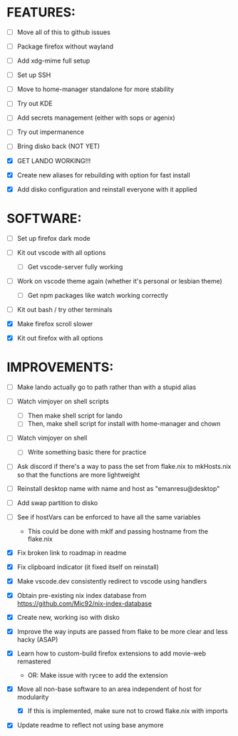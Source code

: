 # FEATURES:
- [ ] Move all of this to github issues

- [ ] Package firefox without wayland
- [ ] Add xdg-mime full setup
- [ ] Set up SSH

- [ ] Move to home-manager standalone for more stability
- [ ] Try out KDE

- [ ] Add secrets management (either with sops or agenix)
- [ ] Try out impermanence

- [ ] Bring disko back (NOT YET)

- [x] GET LANDO WORKING!!!
- [x] Create new aliases for rebuilding with option for fast install
- [x] Add disko configuration and reinstall everyone with it applied


# SOFTWARE:
- [ ] Set up firefox dark mode

- [ ] Kit out vscode with all options
    - [ ] Get vscode-server fully working

- [ ] Work on vscode theme again (whether it's personal or lesbian theme)
    - [ ] Get npm packages like watch working correctly


- [ ] Kit out bash / try other terminals

- [x] Make firefox scroll slower
- [x] Kit out firefox with all options


# IMPROVEMENTS:

- [ ] Make lando actually go to path rather than with a stupid alias

- [ ] Watch vimjoyer on shell scripts
    - [ ] Then make shell script for lando
    - [ ] Then, make shell script for install with home-manager and chown

- [ ] Watch vimjoyer on shell
    - [ ] Write something basic there for practice

- [ ] Ask discord if there's a way to pass the set from flake.nix to mkHosts.nix so that the functions are more lightweight

- [ ] Reinstall desktop name with name and host as "emanresu@desktop"

- [ ] Add swap partition to disko

- [ ] See if hostVars can be enforced to have all the same variables
    - This could be done with mkIf and passing hostname from the flake.nix

- [x] Fix broken link to roadmap in readme
- [x] Fix clipboard indicator (it fixed itself on reinstall)
- [x] Make vscode.dev consistently redirect to vscode using handlers
- [x] Obtain pre-existing nix index database from https://github.com/Mic92/nix-index-database
- [x] Create new, working iso with disko
- [x] Improve the way inputs are passed from flake to be more clear and less hacky (ASAP)
- [x] Learn how to custom-build firefox extensions to add movie-web remastered
    - OR: Make issue with rycee to add the extension

- [x] Move all non-base software to an area independent of host for modularity
    - [x] If this is implemented, make sure not to crowd flake.nix with imports

- [x] Update readme to reflect not using base anymore
